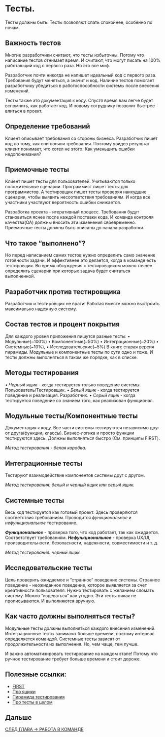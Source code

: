 # Тесты.

Тесты должны быть. Тесты позволяют спать спокойнее, особенно по ночам.

## Важность тестов
Многие разработчики считают, что тесты избыточны. Потому что написание тестов отнимает время.
И считают, что могут писать на 100% работающий код с первого раза.
Но это все миф.

Разработчик почти никогда не напишет идеальный код с первого раза. 
Требования будут меняться, а значит и код. 
Наличие тестов помогает разработчику убедиться в работоспособности системы после внесения изменений.

Тесты также это документация к коду.
Спустя время вам легче будет вспомнить, как работает код. И новому сотруднику позволит быстрее влиться в проект.

## Определение требований
Клиент описывает требования со стороны бизнеса. 
Разработчик пишет код по тому, как они поняли требования.
Поэтому увидев результат клиент понимает, что хотел не этого.
Как уменьшить ошибки недопонимания?

## Приемочные тесты
Клиент пишет тесты для пользователей. Учитываются только положительные сценарии.
Программист пишет тесты для программистов. 
А тестировщик пишет тесты проверяя наихудшие сценарии, чтобы выявить несоответствия требованиям.
И когда все участники участвуют вероятность ошибки снижается.

Разработка проекта - итеративный процесс.
Требования будут становиться яснее после каждой поставки кода.
И команда контроля качества(QA) должны вносить эти изменения своевременно.
Приемочные тесты должны быть описаны до начала разработки.

## Что такое “выполнено”?
Но перед написанием самих тестов нужно определить само значение готовности задачи. 
И эффективнее это делается, когда в команде есть тестировщик. 
Во время обсуждения  с тестировщиком можно точнее определить сценарии при которых задача будет считаться выполненной.

## Разработчик против тестировщика
Разработчик и тестировщик не враги!
Работая вместе можно выстроить максимально надежную систему.

## Состав тестов и процент покрытия
Для каждого уровня приложения пишутся разные тесты: 
 • Модульные(~100%)
 • Компонентные(~50%)
 • Интеграционные(~20%)
 • Системные(~10%), 
 • Исследовательские(~5%)
В книге старая версия пирамиды. Модульные и компонентные тесты по сути одно и тоже.
И тесты должны выполняться в таком же порядке, как в списке.

## Методы тестирования
 • *Черный ящик* - когда тестируется только поведение системы.  Пользователь/Тестировщик.
 • *Белый ящик* - когда тестируется поведение и реализация. Разработчик.
 • *Серый ящик* - когда  тестируется поведение со знанием того, как реализован функционал.

## Модульные тесты/Компонентные тесты
Документация к коду.
Все части системы тестируются независимо друг от друга(функции, классы).
Бизнес-логика и просто функции тестируются здесь.
Должны выполняться быстро (См. принципы FIRST).

*Метод тестирования - белая коробка.*

## Интеграционные тесты
Тестируют взаимодействие  компонентов системы друг с другом.

*Метод тестирования: белый и черный ящик или серый ящик.*

## Системные тесты
Весь код тестируется как готовый проект. Здесь проверяются соответствия требованиям.
Проводится *функциональное* и *нефункциональное* тестирование.

***Функциональное*** - проверка того, что код работает, так как ожидается. Соответствует требованиям.
***Нефункциональное*** - проверка UX/UI, производительности, безопасности, надежности, совместимости и т. д.

*Метод тестирования: черный ящик.*

## Исследовательские тесты
Цель проверить ожидаемое и “странное” поведение системы.
Странное поведение - неожиданное поведение, которое выявляется за счет креативности пользователя.
Нужно тестировать с желанием сломать систему. Можно “издеваться” как угодно.
Эти тесты никак не прописываются. 
И выполняются вручную.

## Как часто должны выполняться тесты?
Модульные тесты должны выполняться каждого внесения изменений.
Интеграционные тесты занимают больше времени, поэтому интервал определяется командой.
Системные тесты зависят от продолжительности их выполнения. Но, чем чаще, тем лучше.

И важно автоматизировать тестирование на каждом этапе!
Потому что ручное тестирование требует больше времени и стоит дороже.

## Полезные ссылки:
 - [FIRST](http://sergeyteplyakov.blogspot.com/2010/06/first-principles.html)
 - [Про ящики](https://quality-lab.ru/blog/key-principles-of-gray-box-testing/)
 - [Пирамида тестирования](https://habr.com/ru/post/672484/)
 - [Про тесты в целом](https://habr.com/ru/post/549054/)

## Дальше
[СЛЕД ГЛАВА -> РАБОТА В КОМАНДЕ](https://github.com/Kunerkhan/clean_code_notes/blob/master/%D0%98%D0%B4%D0%B5%D0%B0%D0%BB%D1%8C%D0%BD%D1%8B%D0%B9_%D0%BF%D1%80%D0%BE%D0%B3%D1%80%D0%B0%D0%BC%D0%BC%D0%B8%D1%81%D1%82/%D0%A0%D0%B0%D0%B1%D0%BE%D1%82%D0%B0_%D0%B2_%D0%BA%D0%BE%D0%BC%D0%B0%D0%BD%D0%B4%D0%B5.md)
